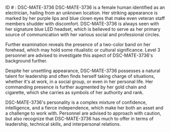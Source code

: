ID # : DSC-MATE-3736
DSC-MATE-3736 is a female human identified as an electrician, hailing from an unknown location. Her striking appearance is marked by her purple lips and blue clown eyes that make even veteran staff members shudder with discomfort. DSC-MATE-3736 is always seen with her signature blue LED headset, which is believed to serve as her primary source of communication with her various social and professional circles.

Further examination reveals the presence of a two-color band on her forehead, which may hold some ritualistic or cultural significance. Level 3 personnel are advised to investigate this aspect of DSC-MATE-3736's background further.

Despite her unsettling appearance, DSC-MATE-3736 possesses a natural talent for leadership and often finds herself taking charge of situations, whether it's at work, in a social group, or even in her personal life. Her commanding presence is further augmented by her gold chain and cigarette, which she carries as symbols of her authority and rank.

DSC-MATE-3736's personality is a complex mixture of confidence, intelligence, and a fierce independence, which make her both an asset and a challenge to work with. Personnel are advised to approach with caution, but also recognize that DSC-MATE-3736 has much to offer in terms of leadership, technical skills, and interpersonal relations.